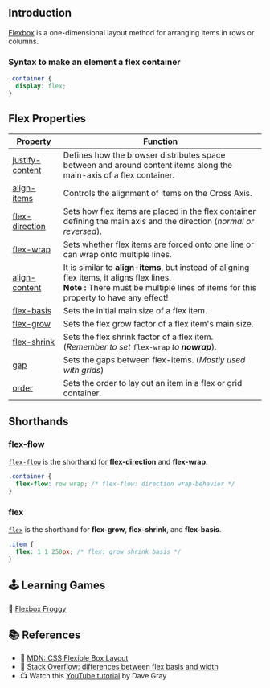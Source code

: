 ## Introduction

[Flexbox](https://developer.mozilla.org/en-US/docs/Web/CSS/CSS_Flexible_Box_Layout) is a one-dimensional layout method for arranging items in rows or columns.

### Syntax to make an element a flex container
```css
.container {
  display: flex;
}
```

## Flex Properties

| Property | Function |
|----------|----------|
|[justify-content](https://developer.mozilla.org/en-US/docs/Web/CSS/justify-content) | Defines how the browser distributes space between and around content items along the main-axis of a flex container. |
|[align-items](https://developer.mozilla.org/en-US/docs/Web/CSS/align-items) | Controls the alignment of items on the Cross Axis. |
|[flex-direction](https://developer.mozilla.org/en-US/docs/Web/CSS/flex-direction) | Sets how flex items are placed in the flex container defining the main axis and the direction (*normal or reversed*). |
|[flex-wrap](https://developer.mozilla.org/en-US/docs/Web/CSS/flex-wrap) | Sets whether flex items are forced onto one line or can wrap onto multiple lines. |
|[align-content](https://developer.mozilla.org/en-US/docs/Web/CSS/align-content) | It is similar to **align-items**, but instead of aligning flex items, it aligns flex lines.<br> **Note :** There must be multiple lines of items for this property to have any effect! |
|[flex-basis](https://developer.mozilla.org/en-US/docs/Web/CSS/flex-basis) | Sets the initial main size of a flex item. |
|[flex-grow](https://developer.mozilla.org/en-US/docs/Web/CSS/flex-grow) | Sets the flex grow factor of a flex item's main size. |
|[flex-shrink](https://developer.mozilla.org/en-US/docs/Web/CSS/flex-shrink) | Sets the flex shrink factor of a flex item. (*Remember to set* `flex-wrap` *to* ***nowrap***). |
|[gap](https://developer.mozilla.org/en-US/docs/Web/CSS/gap) | Sets the gaps between flex-items. (*Mostly used with grids*) |
|[order](https://developer.mozilla.org/en-US/docs/Web/CSS/order) | Sets the order to lay out an item in a flex or grid container. |

## Shorthands
### flex-flow
[`flex-flow`](https://developer.mozilla.org/en-US/docs/Web/CSS/flex-flow) is the shorthand for **flex-direction** and **flex-wrap**.
```css
.container {
  flex-flow: row wrap; /* flex-flow: direction wrap-behavior */
}
```
### flex
[`flex`](https://developer.mozilla.org/en-US/docs/Web/CSS/flex) is the shorthand for **flex-grow**, **flex-shrink**, and **flex-basis**.
```css
.item {
  flex: 1 1 250px; /* flex: grow shrink basis */
}
```

## 🕹️ Learning Games
🔗 [Flexbox Froggy](https://flexboxfroggy.com/)

## 📚 References
- 🔗 [MDN: CSS Flexible Box Layout](https://developer.mozilla.org/en-US/docs/Web/CSS/CSS_Flexible_Box_Layout)
- 🔗 [Stack Overflow: differences between flex basis and width](https://stackoverflow.com/questions/34352140/what-are-the-differences-between-flex-basis-and-width)
- 📺 Watch this [YouTube tutorial](https://youtu.be/B8BFVzbKmPI) by Dave Gray

